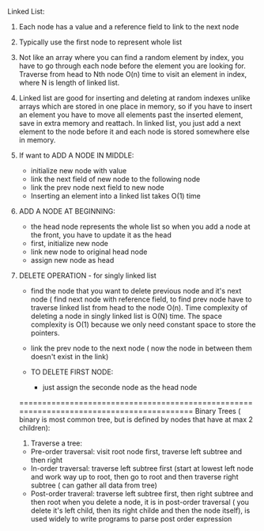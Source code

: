Linked List:

1. Each node has a value and a reference field to link to the next node

2. Typically use the first node to represent whole list

3. Not like an array where you can find a random element by index, you have to go through each node before the element you are looking for. Traverse from head to Nth node O(n) time to visit an element in index, where N is length of linked list.

4. Linked list are good for inserting and deleting at random indexes unlike arrays which are stored in one place in memory, so if you have to insert an element you have to move all elements past the inserted element, save in extra memory and reattach. In linked list, you just add a next element to the node before it and each node is stored somewhere else in memory.

5. If want to ADD A NODE IN MIDDLE:
    - initialize new node with value
    - link the next field of new node to the following node
    - link the prev node next field to new node
    - Inserting an element into a linked list takes O(1) time

6. ADD A NODE AT BEGINNING:
    - the head node represents the whole list so when you add a node at the front, you have to update it as the head
    - first, initialize new node
    - link new node to original head node
    - assign new node as head

7. DELETE OPERATION - for singly linked list
    - find the node that you want to delete previous node and it's next node ( find next node with reference field, to find prev node have to traverse linked list from head to the node O(n). Time complexity of deleting a node in singly linked list is O(N) time. The space complexity is O(1) because we only need constant space to store the pointers.
    - link the prev node to the next node ( now the node in between them doesn't exist in the link)

    - TO DELETE FIRST NODE:
        - just assign the seconde node as the head node


   =========================================================================================
   Binary Trees ( binary is most common tree, but is defined by nodes that have at max 2 children):
   1. Traverse a tree:
    - Pre-order traversal:
        visit root node first, traverse left subtree and then right
    - In-order traversal:
        traverse left subtree first (start at lowest left node and work way up to     root, then go to root and then traverse right subtree ( can gather all data from tree)
    - Post-order traveral:
        traverse left subtree first, then right subtree and then root
        when you delete a node, it is in post-order traversal ( you delete it's left child, then its right childe and then the node itself), is used widely to write programs to parse post order expression
